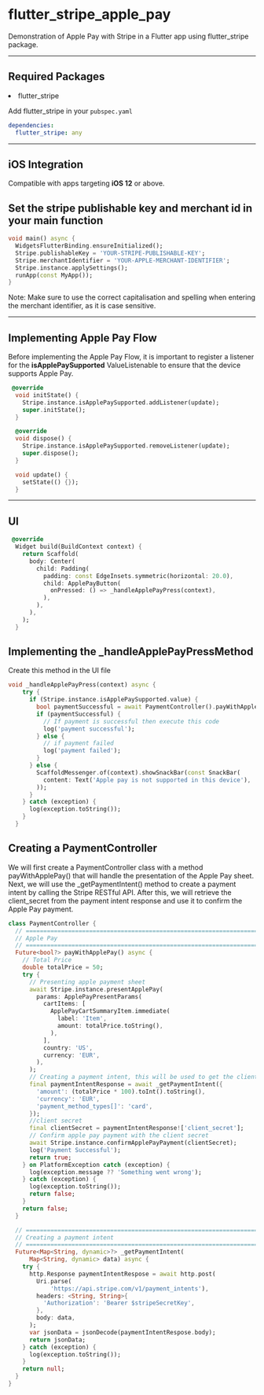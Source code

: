 # flutter_stripe_apple_pay

Demonstration of Apple Pay with Stripe in a Flutter app using flutter_stripe package.

---

## Required Packages

<li>flutter_stripe</li>

Add flutter_stripe in your `pubspec.yaml`

```yaml
dependencies:
  flutter_stripe: any
```

---

## iOS Integration

Compatible with apps targeting **iOS 12** or above.

## Set the stripe publishable key and merchant id in your main function

```dart
void main() async {
  WidgetsFlutterBinding.ensureInitialized();
  Stripe.publishableKey = 'YOUR-STRIPE-PUBLISHABLE-KEY';
  Stripe.merchantIdentifier = 'YOUR-APPLE-MERCHANT-IDENTIFIER';
  Stripe.instance.applySettings();
  runApp(const MyApp());
}
```

Note: Make sure to use the correct capitalisation and spelling when entering the merchant identifier, as it is case sensitive.

---

## Implementing Apple Pay Flow

Before implementing the Apple Pay Flow, it is important to register a listener for the **isApplePaySupported** ValueListenable to ensure that the device supports Apple Pay.

```dart
 @override
  void initState() {
    Stripe.instance.isApplePaySupported.addListener(update);
    super.initState();
  }

  @override
  void dispose() {
    Stripe.instance.isApplePaySupported.removeListener(update);
    super.dispose();
  }

  void update() {
    setState(() {});
  }
```

---

## UI 

```dart
 @override
  Widget build(BuildContext context) {
    return Scaffold(
      body: Center(
        child: Padding(
          padding: const EdgeInsets.symmetric(horizontal: 20.0),
          child: ApplePayButton(
            onPressed: () => _handleApplePayPress(context),
          ),
        ),
      ),
    );
  }
```

## Implementing the _handleApplePayPressMethod

Create this method in the UI file

```dart
void _handleApplePayPress(context) async {
    try {
      if (Stripe.instance.isApplePaySupported.value) {
        bool paymentSuccessful = await PaymentController().payWithApplePay() ?? false;
        if (paymentSuccessful) {
          // If payment is successful then execute this code
          log('payment successful');
        } else {
          // if payment failed
          log('payment failed');
        }
      } else {
        ScaffoldMessenger.of(context).showSnackBar(const SnackBar(
          content: Text('Apple pay is not supported in this device'),
        ));
      }
    } catch (exception) {
      log(exception.toString());
    }
  }
```

## Creating a PaymentController

We will first create a PaymentController class with a method payWithApplePay() that will handle the presentation of the Apple Pay sheet. Next, we will use the _getPaymentIntent() method to create a payment intent by calling the Stripe RESTful API. After this, we will retrieve the client_secret from the payment intent response and use it to confirm the Apple Pay payment.

```dart
class PaymentController {
  // ===========================================================================
  // Apple Pay
  // ===========================================================================
  Future<bool?> payWithApplePay() async {
    // Total Price
    double totalPrice = 50;
    try {
      // Presenting apple payment sheet
      await Stripe.instance.presentApplePay(
        params: ApplePayPresentParams(
          cartItems: [
            ApplePayCartSummaryItem.immediate(
              label: 'Item',
              amount: totalPrice.toString(),
            ),
          ],
          country: 'US',
          currency: 'EUR',
        ),
      );
      // Creating a payment intent, this will be used to get the client secret
      final paymentIntentResponse = await _getPaymentIntent({
        'amount': (totalPrice * 100).toInt().toString(),
        'currency': 'EUR',
        'payment_method_types[]': 'card',
      });
      //client secret
      final clientSecret = paymentIntentResponse!['client_secret'];
      // Confirm apple pay payment with the client secret
      await Stripe.instance.confirmApplePayPayment(clientSecret);
      log('Payment Successful');
      return true;
    } on PlatformException catch (exception) {
      log(exception.message ?? 'Something went wrong');
    } catch (exception) {
      log(exception.toString());
      return false;
    }
    return false;
  }

  // ===========================================================================
  // Creating a payment intent
  // ===========================================================================
  Future<Map<String, dynamic>?> _getPaymentIntent(
      Map<String, dynamic> data) async {
    try {
      http.Response paymentIntentRespose = await http.post(
        Uri.parse(
            'https://api.stripe.com/v1/payment_intents'),
        headers: <String, String>{
          'Authorization': 'Bearer $stripeSecretKey',
        },
        body: data,
      );
      var jsonData = jsonDecode(paymentIntentRespose.body);
      return jsonData;
    } catch (exception) {
      log(exception.toString());
    }
    return null;
  }
}
```


